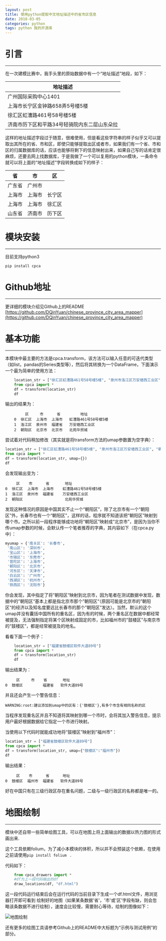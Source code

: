 ```yaml
---
layout: post
title: 使用python提取中文地址描述中的省市区信息
date: 2018-03-05
categories: python
tags: python 我的开源库
---
```


# 引言
---

在一次建模比赛中，我手头里的原始数据中有一个“地址描述”地段，如下：

| 地址描述        | 
| ------------- |
| 广州国际采购中心1401     |
| 上海市长宁区金钟路658弄5号楼5楼      | 
|徐汇区虹漕路461号58号楼5楼 | 
|济南市历下区和平路34号轻骑院内东二层山东朵拉|

这样的地址描述字段过于随意，很难使用，但是看这些字符串的样子似乎又可以提取出其所在的省、市和区，即使只能够提取出区或者市，如果我们有一个省、市和区的归属数据库的话，应该也能够将剩下的信息映射出来，如果自己写的话肯定很麻烦，还要去网上找数据库，于是我做了一个可以复用的python模块，一条命令就可以将上面的“地址描述”字段转换成如下的样子：


|省              |市              |区              | 
| ------------- | ------------- | ------------- |
|广东省     |广州市  | |
|上海市     |上海市  | 长宁区|
|上海市    |上海市 |徐汇区 | 
|山东省    |济南市 |历下区|

# 模块安装
---

目前支持python3

```c-like
pip install cpca
```

# Github地址
---
更详细的模块介绍见Github上的README
[https://github.com/DQinYuan/chinese_province_city_area_mapper](https://github.com/DQinYuan/chinese_province_city_area_mapper)

# 基本功能
---
本模块中最主要的方法是cpca.transform，该方法可以输入任意的可迭代类型（如list，pandas的Series类型等），然后将其转换为一个DataFrame，下面演示一个最为简单的使用方法：
```python
    location_str = ["徐汇区虹漕路461号58号楼5楼", "泉州市洛江区万安塘西工业区", "朝阳区北苑华贸城"]
    from cpca import *
    df = transform(location_str)
    df
```

输出的结果为：
```c-like
         区     市      省         地址
    0  徐汇区  上海市  上海市   虹漕路461号58号楼5楼
    1  洛江区  泉州市  福建省   万安塘西工业区
    2  朝阳区  北京市  北京市   北苑华贸城
```
尝试着对代码稍加修改（其实就是将transform方法的umap参数置为空字典）：

```python
location_str = ["徐汇区虹漕路461号58号楼5楼", "泉州市洛江区万安塘西工业区", "朝阳区北苑华贸城"]
from cpca import *
df = transform(location_str, umap={})
df
```

会发现输出变为：

```c-like
     区    市      省       地址
0  徐汇区  上海市  上海市    虹漕路461号58号楼5楼
1  洛江区  泉州市  福建省    万安塘西工业区
2  朝阳区                   北苑华贸城
```

发现这种情况的原因是中国其实不止一个“朝阳区”，除了北京市有一个“朝阳区”外，长春市也有一个“朝阳区”，这样的话，程序就不知道该把“朝阳区”映射到哪个市。之所以前一段程序能够成功地将“朝阳区”映射成“北京市”，是因为当你不传umap参数的时候，会默认传一个笔者推荐的字典，其内容如下（在cpca.py中）：

```python
myumap = {'南关区': '长春市',
 '南山区': '深圳市',
 '宝山区': '上海市',
 '市辖区': '东莞市',
 '普陀区': '上海市',
 '朝阳区': '北京市',
 '河东区': '天津市',
 '白云区': '广州市',
 '西湖区': '杭州市',
 '铁西区': '沈阳市'}
```

你会发现，其中指定了将”朝阳区“映射到北京市，因为笔者在测试数据中发现，数据中的”朝阳区“基本上都是指北京市那个”朝阳区“（原因可能是北京市的”朝阳区“的经济以及知名度要远比长春市的那个”朝阳区“发达）。当然，默认的这个umap并没有囊括中国所有的重名区，因为有的时候，两个重名区在数据中都经常被提及，无法强制指定将某个区映射成固定的市，比如福州市的“鼓楼区”与南京市的“鼓楼区”，都是经常被提及的地名。

看看下面一个例子：
```python
    location_str = ["福建省鼓楼区软件大道89号"]
    from cpca import *
    df = transform(location_str)
    df
```
输出结果为：
```c-like
     区     市    省       地址
0  鼓楼区         福建省   软件大道89号
```

并且还会产生一个警告信息：

```
WARNING:root:建议添加到umap中的区有：{'鼓楼区'},有多个市含有相同名称的区
```

当程序发现重名区并且不知道将其映射到哪一个市时，会将其加入警告信息，提示用户最好根据数据给它指定一个市进行映射。

当使用以下代码时就能成功地将“鼓楼区”映射到“福州市”：

```python
location_str = ["福建省鼓楼区软件大道89号"]
from cpca import *
df = transform(location_str, umap={"鼓楼区":"福州市"})
df
```

输出结果：

```c-like
     区    市      省      地址
0  鼓楼区  福州市  福建省   软件大道89号
```

好在中国只有在三级行政区存在重名问题，二级与一级行政区的名称都是唯一的。

# 地图绘制
---

模块中还自带一些简单绘图工具，可以在地图上将上面输出的数据以热力图的形式画出来.

这个工具依赖folium，为了减小本模块的体积，所以并不会预装这个依赖，在使用之前请使用`pip install folium ` .

代码如下：
```python
    from cpca_drawers import *
    #df为上一段代码输出的df
    draw_locations(df, "df.html")
```
这一段代码运行结束后会在运行代码的当前目录下生成一个df.html文件，用浏览器打开即可看到
绘制好的地图（如果某条数据'省'，'市'或'区'字段有缺，则会忽略该条数据不进行绘制），速度会比较慢，需要耐心等待，绘制的图像如下：

![地图绘制](http://upload-images.jianshu.io/upload_images/10192684-0aa4e302810dd135.png?imageMogr2/auto-orient/strip%7CimageView2/2/w/1240)

还有更多的绘图工具请参考Github上的README中大标题为“示例与测试用例”的部分。
